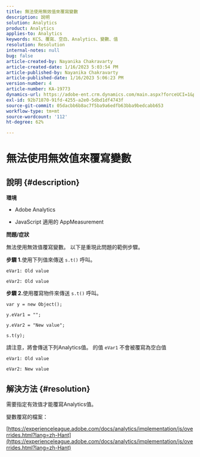 ```yaml
---
title: 無法使用無效值來覆寫變數
description: 說明
solution: Analytics
product: Analytics
applies-to: Analytics
keywords: KCS、覆寫、空白、Analytics、變數、值
resolution: Resolution
internal-notes: null
bug: false
article-created-by: Nayanika Chakravarty
article-created-date: 1/16/2023 5:03:54 PM
article-published-by: Nayanika Chakravarty
article-published-date: 1/16/2023 5:06:23 PM
version-number: 4
article-number: KA-19773
dynamics-url: https://adobe-ent.crm.dynamics.com/main.aspx?forceUCI=1&pagetype=entityrecord&etn=knowledgearticle&id=7cac99bc-bf95-ed11-aad1-6045bd006149
exl-id: 92b71870-91fd-4255-a2e0-5dbd1df4743f
source-git-commit: 05dacbb6b8ac7f5ba9a6edfb63bba9bedcabb653
workflow-type: tm+mt
source-wordcount: '112'
ht-degree: 62%

---
```


# 無法使用無效值來覆寫變數

## 說明 {#description}


<b>環境</b>

- Adobe Analytics

- JavaScript 適用的 AppMeasurement

<b>問題/症狀</b>

無法使用無效值覆寫變數。  以下是重現此問題的範例步驟。


<b>步驟 1.</b>使用下列值來傳送 `s.t()` 呼叫。


```
eVar1: Old value

eVar2: Old value
```


<b>步驟 2.</b>使用覆寫物件來傳送 `s.t()` 呼叫。


```
var y = new Object();

y.eVar1 = "";

y.eVar2 = "New value";

s.t(y);
```


請注意，將會傳送下列Analytics值。 的值 `eVar1` 不會被覆寫為空白值


```
eVar1: Old value

eVar2: New value
```



## 解決方法 {#resolution}


需要指定有效值才能覆寫Analytics值。

變數覆寫的檔案：

[https://experienceleague.adobe.com/docs/analytics/implementation/js/overrides.html?lang=zh-Hant](https://experienceleague.adobe.com/docs/analytics/implementation/js/overrides.html?lang=zh-Hant)
